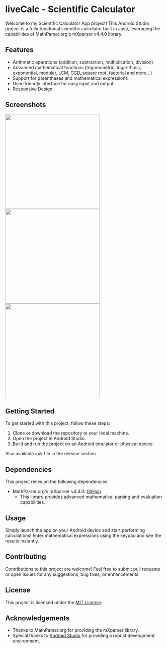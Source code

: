 # liveCalc - Scientific Calculator 

Welcome to my Scientific Calculator App project! This Android Studio project is a fully functional scientific calculator built in Java, leveraging the capabilities of MathParser.org's mXparser v4.4.0 library.

## Features

- Arithmetic operations (addition, subtraction, multiplication, division)
- Advanced mathematical functions (trigonometric, logarithmic, exponential, modular, LCM, GCD, square root, factorial and more...)
- Support for parentheses and mathematical expressions
- User-friendly interface for easy input and output
- Responsive Design.

## Screenshots

<img src="https://i.imgur.com/3jsdsNw.jpg" width="300"/>
<img src="https://i.imgur.com/rFk4piy.jpg" width="300"/>
<img src="https://i.imgur.com/GJN4YAH.jpg" width="300"/>

## Getting Started

To get started with this project, follow these steps:

1. Clone or download the repository to your local machine.
2. Open the project in Android Studio.
3. Build and run the project on an Android emulator or physical device.

Also available apk file in the release section.

## Dependencies

This project relies on the following dependencies:

- MathParser.org's mXparser v4.4.0: [GitHub](https://github.com/mariuszgromada/MathParser.org-mXparser)
  - This library provides advanced mathematical parsing and evaluation capabilities.

## Usage

Simply launch the app on your Android device and start performing calculations! Enter mathematical expressions using the keypad and see the results instantly.

## Contributing

Contributions to this project are welcome! Feel free to submit pull requests or open issues for any suggestions, bug fixes, or enhancements.

## License

This project is licensed under the [MIT License](LICENSE).

## Acknowledgements

- Thanks to MathParser.org for providing the mXparser library.
- Special thanks to [Android Studio](https://developer.android.com/studio) for providing a robust development environment.
